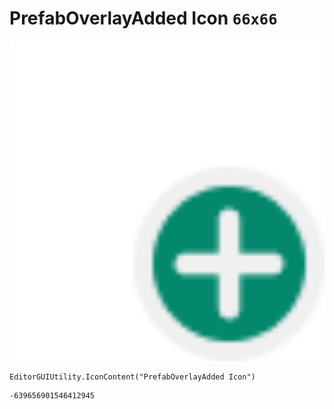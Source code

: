# PrefabOverlayAdded Icon `66x66`
<img src="/img/PrefabOverlayAdded%20Icon.png" width=512 height=512>

``` CSharp
EditorGUIUtility.IconContent("PrefabOverlayAdded Icon")
```
```
-639656901546412945
```
